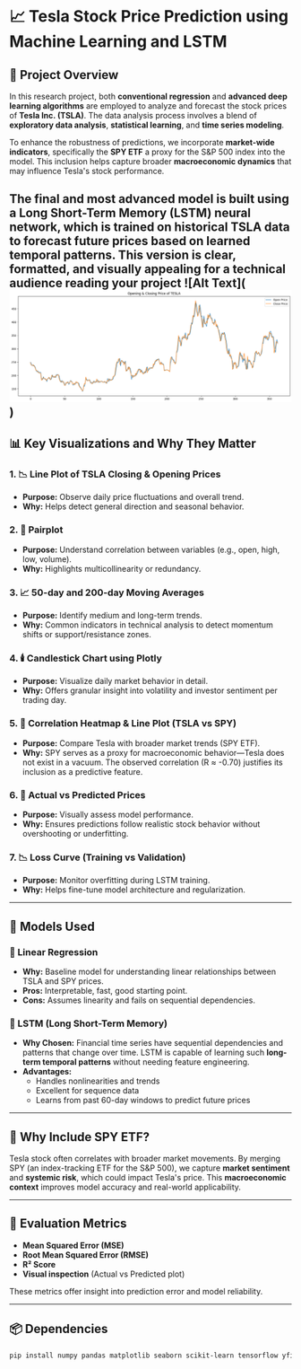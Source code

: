 # 📈 Tesla Stock Price Prediction using Machine Learning and LSTM

## 🚀 Project Overview

In this research project, both **conventional regression** and **advanced deep learning algorithms** are employed to analyze and forecast the stock prices of **Tesla Inc. (TSLA)**. The data analysis process involves a blend of **exploratory data analysis**, **statistical learning**, and **time series modeling**.

To enhance the robustness of predictions, we incorporate **market-wide indicators**, specifically the **SPY ETF** a proxy for the S&P 500 index into the model. This inclusion helps capture broader **macroeconomic dynamics** that may influence Tesla's stock performance.

The final and most advanced model is built using a **Long Short-Term Memory (LSTM)** neural network, which is trained on historical TSLA data to forecast future prices based on learned temporal patterns.
This version is clear, formatted, and visually appealing for a technical audience reading your project
![Alt Text](![Alt Text](Tesla/Opening&Closing_TESLA.png))
---

## 📊 Key Visualizations and Why They Matter

### 1. 📉 Line Plot of TSLA Closing & Opening Prices
- **Purpose:** Observe daily price fluctuations and overall trend.
- **Why:** Helps detect general direction and seasonal behavior.

### 2. 🔄 Pairplot
- **Purpose:** Understand correlation between variables (e.g., open, high, low, volume).
- **Why:** Highlights multicollinearity or redundancy.

### 3. 📈 50-day and 200-day Moving Averages
- **Purpose:** Identify medium and long-term trends.
- **Why:** Common indicators in technical analysis to detect momentum shifts or support/resistance zones.

### 4. 🕯️ Candlestick Chart using Plotly
- **Purpose:** Visualize daily market behavior in detail.
- **Why:** Offers granular insight into volatility and investor sentiment per trading day.

### 5. 🔗 Correlation Heatmap & Line Plot (TSLA vs SPY)
- **Purpose:** Compare Tesla with broader market trends (SPY ETF).
- **Why:** SPY serves as a proxy for macroeconomic behavior—Tesla does not exist in a vacuum. The observed correlation (R ≈ -0.70) justifies its inclusion as a predictive feature.

### 6. 🧠 Actual vs Predicted Prices
- **Purpose:** Visually assess model performance.
- **Why:** Ensures predictions follow realistic stock behavior without overshooting or underfitting.

### 7. 📉 Loss Curve (Training vs Validation)
- **Purpose:** Monitor overfitting during LSTM training.
- **Why:** Helps fine-tune model architecture and regularization.

---

## 🧠 Models Used

### 🔹 Linear Regression
- **Why:** Baseline model for understanding linear relationships between TSLA and SPY prices.
- **Pros:** Interpretable, fast, good starting point.
- **Cons:** Assumes linearity and fails on sequential dependencies.

### 🔹 LSTM (Long Short-Term Memory)
- **Why Chosen:** Financial time series have sequential dependencies and patterns that change over time. LSTM is capable of learning such **long-term temporal patterns** without needing feature engineering.
- **Advantages:**
  - Handles nonlinearities and trends
  - Excellent for sequence data
  - Learns from past 60-day windows to predict future prices

---

## 🔄 Why Include SPY ETF?

Tesla stock often correlates with broader market movements. By merging SPY (an index-tracking ETF for the S&P 500), we capture **market sentiment** and **systemic risk**, which could impact Tesla's price. This **macroeconomic context** improves model accuracy and real-world applicability.

---

## 🧪 Evaluation Metrics

- **Mean Squared Error (MSE)**
- **Root Mean Squared Error (RMSE)**
- **R² Score**
- **Visual inspection** (Actual vs Predicted plot)

These metrics offer insight into prediction error and model reliability.

---

## 📦 Dependencies

```bash
pip install numpy pandas matplotlib seaborn scikit-learn tensorflow yfinance plotly
